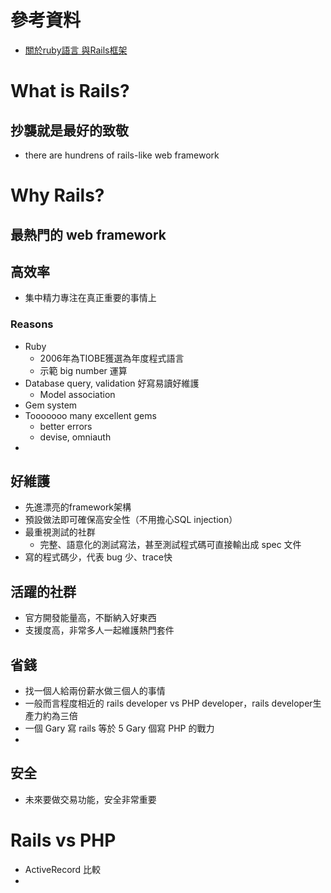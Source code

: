 # 參考資料
- [關於ruby語言 與Rails框架](http://diyland.biz/?opt=detail&topic=16&id=19601)

# What is Rails?

## 抄襲就是最好的致敬
- there are hundrens of rails-like web framework

# Why Rails?

## 最熱門的 web framework

## 高效率
- 集中精力專注在真正重要的事情上

### Reasons
- Ruby
    - 2006年為TIOBE獲選為年度程式語言
    - 示範 big number 運算
- Database query, validation 好寫易讀好維護
    - Model association
- Gem system
- Tooooooo many excellent gems
    - better errors
    - devise, omniauth
-

## 好維護
- 先進漂亮的framework架構
- 預設做法即可確保高安全性（不用擔心SQL injection）
- 最重視測試的社群
    - 完整、語意化的測試寫法，甚至測試程式碼可直接輸出成 spec 文件
- 寫的程式碼少，代表 bug 少、trace快

## 活躍的社群
- 官方開發能量高，不斷納入好東西
- 支援度高，非常多人一起維護熱門套件

## 省錢
- 找一個人給兩份薪水做三個人的事情
- 一般而言程度相近的 rails developer vs PHP developer，rails developer生產力約為三倍
- 一個 Gary 寫 rails 等於 5 Gary 個寫 PHP 的戰力
-

## 安全
- 未來要做交易功能，安全非常重要

# Rails vs PHP
- ActiveRecord 比較
-
